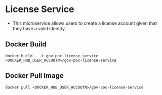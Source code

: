 # License Service

- This microservice allows users to create a license account given that
they have a valid identity.

## Docker Build

`docker build . -t gov-poc-license-service <DOCKER_HUB_USER_ACCOUTN>/gov-poc-license-service`

## Docker Pull Image

`docker pull <DOCKER_HUB_USER_ACCOUTN>/gov-poc-license-service`